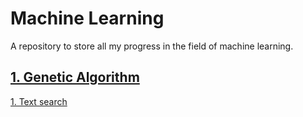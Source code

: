 # Machine Learning
A repository to store all my progress in the field of machine learning.

[1. Genetic Algorithm](https://github.com/dlipdhunter/MachineLearning/tree/master/1.GeneticAlgorithm)    
---
[1. Text search](https://github.com/dlipdhunter/MachineLearning/tree/master/1.GeneticAlgorithm/TextSearch)
